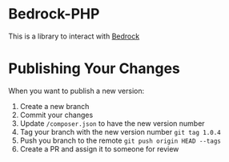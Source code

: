 # Bedrock-PHP
This is a library to interact with [Bedrock](https://github.com/Expensify/Bedrock)

# Publishing Your Changes
When you want to publish a new version:

1. Create a new branch
1. Commit your changes
1. Update `/composer.json` to have the new version number
1. Tag your branch with the new version number `git tag 1.0.4`
1. Push you branch to the remote `git push origin HEAD --tags`
1. Create a PR and assign it to someone for review
